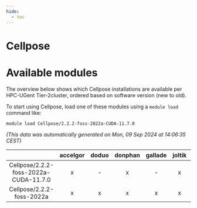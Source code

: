 ```yaml
---
hide:
  - toc
---
```


Cellpose
========

# Available modules


The overview below shows which Cellpose installations are available per HPC-UGent Tier-2cluster, ordered based on software version (new to old).

To start using Cellpose, load one of these modules using a `module load` command like:

```shell
module load Cellpose/2.2.2-foss-2022a-CUDA-11.7.0
```

*(This data was automatically generated on Mon, 09 Sep 2024 at 14:06:35 CEST)*  

| |accelgor|doduo|donphan|gallade|joltik|shinx|skitty|
| :---: | :---: | :---: | :---: | :---: | :---: | :---: | :---: |
|Cellpose/2.2.2-foss-2022a-CUDA-11.7.0|x|-|x|-|x|-|-|
|Cellpose/2.2.2-foss-2022a|x|x|x|x|x|-|x|
